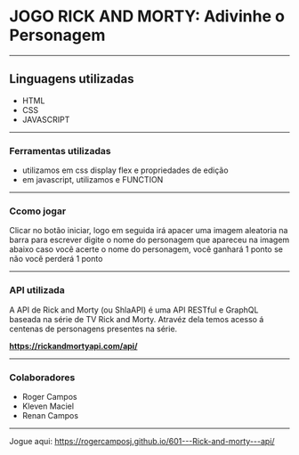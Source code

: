 # JOGO RICK AND MORTY: Adivinhe o Personagem

---

## Linguagens utilizadas

* HTML
* CSS
* JAVASCRIPT

---

### Ferramentas utilizadas

* utilizamos em css display flex e propriedades de edição
* em javascript, utilizamos e FUNCTION

---

### Ccomo jogar

Clicar no botão iniciar, logo em seguida irá apacer uma imagem aleatoria
na barra para escrever digite o nome do personagem que apareceu na imagem abaixo
caso você acerte o nome do personagem, você ganhará 1 ponto 
se não você perderá 1 ponto 

---

### API utilizada

A API de Rick and Morty (ou ShlaAPI) é uma API RESTful e GraphQL baseada na série de TV Rick and Morty. Atravéz dela temos acesso á centenas de personagens presentes na série.

**https://rickandmortyapi.com/api/**

---

### Colaboradores

* Roger Campos
* Kleven Maciel
* Renan Campos

---

Jogue aqui: https://rogercamposj.github.io/601---Rick-and-morty---api/
